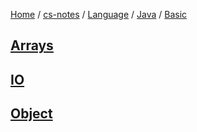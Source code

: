 [Home](https://mengxianbin.github.io) /
[cs-notes](https://mengxianbin.github.io/cs-notes/site) /
[Language](https://mengxianbin.github.io/cs-notes/site/Language) /
[Java](https://mengxianbin.github.io/cs-notes/site/Language/Java) /
[Basic](https://mengxianbin.github.io/cs-notes/site/Language/Java/Basic)

## [Arrays](https://mengxianbin.github.io/cs-notes/site/Language/Java/Basic/Arrays/)

## [IO](https://mengxianbin.github.io/cs-notes/site/Language/Java/Basic/IO/)

## [Object](https://mengxianbin.github.io/cs-notes/site/Language/Java/Basic/Object/)
